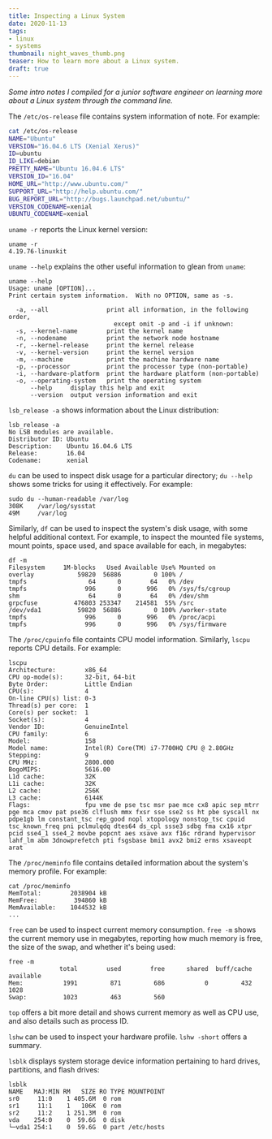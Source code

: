 ```yaml
---
title: Inspecting a Linux System
date: 2020-11-13
tags:
- linux
- systems
thumbnail: night_waves_thumb.png
teaser: How to learn more about a Linux system.
draft: true
---
```


_Some intro notes I compiled for a junior software engineer on learning more about a Linux system through the command line._

The `/etc/os-release` file contains system information of note. For example:

```bash
cat /etc/os-release
NAME="Ubuntu"
VERSION="16.04.6 LTS (Xenial Xerus)"
ID=ubuntu
ID_LIKE=debian
PRETTY_NAME="Ubuntu 16.04.6 LTS"
VERSION_ID="16.04"
HOME_URL="http://www.ubuntu.com/"
SUPPORT_URL="http://help.ubuntu.com/"
BUG_REPORT_URL="http://bugs.launchpad.net/ubuntu/"
VERSION_CODENAME=xenial
UBUNTU_CODENAME=xenial
```

`uname -r` reports the Linux kernel version:

```text
uname -r
4.19.76-linuxkit
```

`uname --help` explains the other useful information to glean from `uname`:

```text
uname --help
Usage: uname [OPTION]...
Print certain system information.  With no OPTION, same as -s.

  -a, --all                print all information, in the following order,
                             except omit -p and -i if unknown:
  -s, --kernel-name        print the kernel name
  -n, --nodename           print the network node hostname
  -r, --kernel-release     print the kernel release
  -v, --kernel-version     print the kernel version
  -m, --machine            print the machine hardware name
  -p, --processor          print the processor type (non-portable)
  -i, --hardware-platform  print the hardware platform (non-portable)
  -o, --operating-system   print the operating system
      --help     display this help and exit
      --version  output version information and exit
```

`lsb_release -a` shows information about the Linux distribution:

```text
lsb_release -a
No LSB modules are available.
Distributor ID: Ubuntu
Description:    Ubuntu 16.04.6 LTS
Release:        16.04
Codename:       xenial
```

`du` can be used to inspect disk usage for a particular directory; `du --help` shows some tricks for using it effectively. For example:

```text
sudo du --human-readable /var/log
308K    /var/log/sysstat
49M     /var/log
```

Similarly, `df` can be used to inspect the system's disk usage, with some helpful additional context. For example, to inspect the mounted file systems, mount points, space used, and space available for each, in megabytes:

```text
df -m
Filesystem     1M-blocks   Used Available Use% Mounted on
overlay            59820  56886         0 100% /
tmpfs                 64      0        64   0% /dev
tmpfs                996      0       996   0% /sys/fs/cgroup
shm                   64      0        64   0% /dev/shm
grpcfuse          476803 253347    214581  55% /src
/dev/vda1          59820  56886         0 100% /worker-state
tmpfs                996      0       996   0% /proc/acpi
tmpfs                996      0       996   0% /sys/firmware
```

The `/proc/cpuinfo` file containts CPU model information. Similarly, `lscpu` reports CPU details. For example:

```text
lscpu
Architecture:        x86_64
CPU op-mode(s):      32-bit, 64-bit
Byte Order:          Little Endian
CPU(s):              4
On-line CPU(s) list: 0-3
Thread(s) per core:  1
Core(s) per socket:  1
Socket(s):           4
Vendor ID:           GenuineIntel
CPU family:          6
Model:               158
Model name:          Intel(R) Core(TM) i7-7700HQ CPU @ 2.80GHz
Stepping:            9
CPU MHz:             2800.000
BogoMIPS:            5616.00
L1d cache:           32K
L1i cache:           32K
L2 cache:            256K
L3 cache:            6144K
Flags:               fpu vme de pse tsc msr pae mce cx8 apic sep mtrr pge mca cmov pat pse36 clflush mmx fxsr sse sse2 ss ht pbe syscall nx pdpe1gb lm constant_tsc rep_good nopl xtopology nonstop_tsc cpuid tsc_known_freq pni pclmulqdq dtes64 ds_cpl ssse3 sdbg fma cx16 xtpr pcid sse4_1 sse4_2 movbe popcnt aes xsave avx f16c rdrand hypervisor lahf_lm abm 3dnowprefetch pti fsgsbase bmi1 avx2 bmi2 erms xsaveopt arat
```

The `/proc/meminfo` file contains detailed information about the system's memory profile. For example:

```text
cat /proc/meminfo
MemTotal:        2038904 kB
MemFree:          394860 kB
MemAvailable:    1044532 kB
...
```

`free` can be used to inspect current memory consumption. `free -m` shows the current memory use in megabytes, reporting how much memory is free, the size of the swap, and whether it's being used:

```text
free -m
              total        used        free      shared  buff/cache   available
Mem:           1991         871         686           0         432        1028
Swap:          1023         463         560
```

`top` offers a bit more detail and shows current memory as well as CPU use, and also details such as process ID.

`lshw` can be used to inspect your hardware profile. `lshw -short` offers a summary.

`lsblk` displays system storage device information pertaining to hard drives, partitions, and flash drives:

```text
lsblk
NAME   MAJ:MIN RM   SIZE RO TYPE MOUNTPOINT
sr0     11:0    1 405.6M  0 rom
sr1     11:1    1   106K  0 rom
sr2     11:2    1 251.3M  0 rom
vda    254:0    0  59.6G  0 disk
└─vda1 254:1    0  59.6G  0 part /etc/hosts
```
